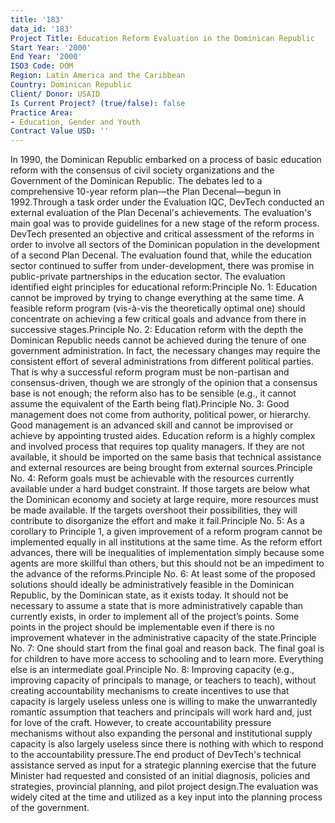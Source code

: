 ```yaml
---
title: '183'
data_id: '183'
Project Title: Education Reform Evaluation in the Dominican Republic
Start Year: '2000'
End Year: '2000'
ISO3 Code: DOM
Region: Latin America and the Caribbean
Country: Dominican Republic
Client/ Donor: USAID
Is Current Project? (true/false): false
Practice Area:
- Education, Gender and Youth
Contract Value USD: ''
---
```


In 1990, the Dominican Republic embarked on a process of basic education reform with the consensus of civil society organizations and the Government of the Dominican Republic. The debates led to a comprehensive 10-year reform plan—the Plan Decenal—begun in 1992.Through a task order under the Evaluation IQC, DevTech conducted an external evaluation of the Plan Decenal's achievements. The evaluation's main goal was to provide guidelines for a new stage of the reform process. DevTech presented an objective and critical assessment of the reforms in order to involve all sectors of the Dominican population in the development of a second Plan Decenal. The evaluation found that, while the education sector continued to suffer from under-development, there was promise in public-private partnerships in the education sector. The evaluation identified eight principles for educational reform:Principle No. 1: Education cannot be improved by trying to change everything at the same time. A feasible reform program (vis-à-vis the theoretically optimal one) should concentrate on achieving a few critical goals and advance from there in successive stages.Principle No. 2: Education reform with the depth the Dominican Republic needs cannot be achieved during the tenure of one government administration. In fact, the necessary changes may require the consistent effort of several administrations from different political parties. That is why a successful reform program must be non-partisan and consensus-driven, though we are strongly of the opinion that a consensus base is not enough; the reform also has to be sensible (e.g., it cannot assume the equivalent of the Earth being flat).Principle No. 3: Good management does not come from authority, political power, or hierarchy. Good management is an advanced skill and cannot be improvised or achieve by appointing trusted aides. Education reform is a highly complex and involved process that requires top quality managers. If they are not available, it should be imported on the same basis that technical assistance and external resources are being brought from external sources.Principle No. 4: Reform goals must be achievable with the resources currently available under a hard budget constraint. If those targets are below what the Dominican economy and society at large require, more resources must be made available. If the targets overshoot their possibilities, they will contribute to disorganize the effort and make it fail.Principle No. 5: As a corollary to Principle 1, a given improvement of a reform program cannot be implemented equally in all institutions at the same time. As the reform effort advances, there will be inequalities of implementation simply because some agents are more skillful than others, but this should not be an impediment to the advance of the reforms.Principle No. 6: At least some of the proposed solutions should ideally be administratively feasible in the Dominican Republic, by the Dominican state, as it exists today. It should not be necessary to assume a state that is more administratively capable than currently exists, in order to implement all of the project’s points. Some points in the project should be implementable even if there is no improvement whatever in the administrative capacity of the state.Principle No. 7: One should start from the final goal and reason back. The final goal is for children to have more access to schooling and to learn more. Everything else is an intermediate goal.Principle No. 8: Improving capacity (e.g., improving capacity of principals to manage, or teachers to teach), without creating accountability mechanisms to create incentives to use that capacity is largely useless unless one is willing to make the unwarrantedly romantic assumption that teachers and principals will work hard and, just for love of the craft. However, to create accountability pressure mechanisms without also expanding the personal and institutional supply capacity is also largely useless since there is nothing with which to respond to the accountability pressure.The end product of DevTech's technical assistance served as input for a strategic planning exercise that the future Minister had requested and consisted of an initial diagnosis, policies and strategies, provincial planning, and pilot project design.The evaluation was widely cited at the time and utilized as a key input into the planning process of the government.